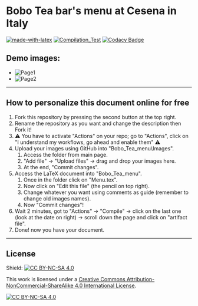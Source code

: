 # Bobo Tea bar's menu at Cesena in Italy

[![made-with-latex](https://img.shields.io/badge/Made%20with-LaTeX-1f425f.svg)](https://www.latex-project.org/)
[![Compilation_Test](https://github.com/R0mb0/Poke_menu_template/actions/workflows/Compilation_Test.yml/badge.svg)](https://github.com/R0mb0/Poke_menu_template/actions/workflows/Compilation_Test.yml)
[![Codacy Badge](https://app.codacy.com/project/badge/Grade/97c5a203abde4e53898768346efa522e)](https://app.codacy.com/gh/R0mb0/Poke_menu_template/dashboard?utm_source=gh&utm_medium=referral&utm_content=&utm_campaign=Badge_grade)

## Demo images:

- ![Page1](https://github.com/R0mb0/Bobo_Tea_menu/blob/main/ReadMe_images/Page1.png)  
- ![Page2](https://github.com/R0mb0/Bobo_Tea_menu/blob/main/ReadMe_images/Page2.png)

---

## How to personalize this document online for free

1. Fork this repository by pressing the second button at the top right.
2. Rename the repository as you want and change the description then Fork it!
3. ⚠️ You have to activate "Actions" on your repo; go to "Actions", click on "I
 understand my workflows, go ahead and enable them" ⚠️
4. Upload your images using GitHub into "Bobo_Tea_menu\Images".
    1. Access the folder from main page.
    2. "Add file" -> "Upload files" -> drag and drop your images here.
    3. At the end, "Commit changes".
5. Access the LaTeX document into "Bobo_Tea_menu".
    1. Once in the folder click on "Menu.tex".
    2. Now click on "Edit this file" (the pencil on top right).
    3. Change whatever you want using comments as guide (remember to change
 old images names).
    4. Now "Commit changes"!
6. Wait 2 minutes, got to "Actions" -> "Compile" -> click on the last one
 (look at the date on right) -> scroll down the page and click on
 "artifact file".  
7. Done! now you have your document.

---

## License

Shield: [![CC BY-NC-SA 4.0][cc-by-nc-sa-shield]][cc-by-nc-sa]

This work is licensed under a
[Creative Commons Attribution-NonCommercial-ShareAlike 4.0 International License][cc-by-nc-sa].

[![CC BY-NC-SA 4.0][cc-by-nc-sa-image]][cc-by-nc-sa]

[cc-by-nc-sa]: http://creativecommons.org/licenses/by-nc-sa/4.0/
[cc-by-nc-sa-image]: https://licensebuttons.net/l/by-nc-sa/4.0/88x31.png
[cc-by-nc-sa-shield]: https://img.shields.io/badge/License-CC%20BY--NC--SA%204.0-lightgrey.svg
